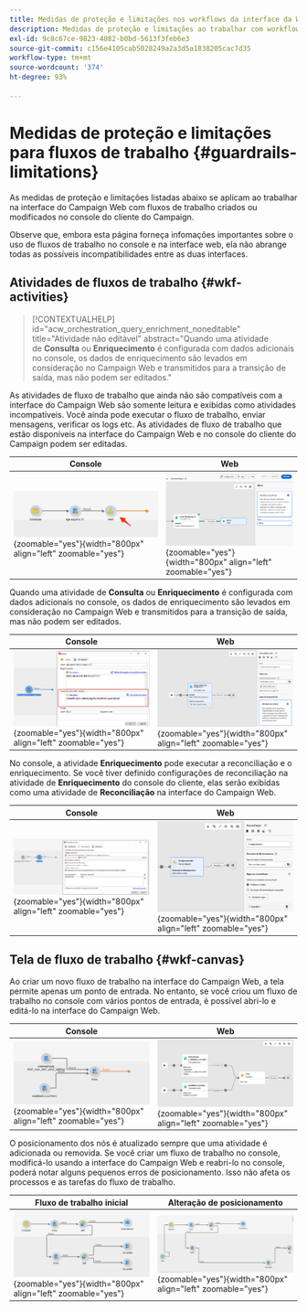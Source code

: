 ```yaml
---
title: Medidas de proteção e limitações nos workflows da interface da Web do Campaign
description: Medidas de proteção e limitações ao trabalhar com workflows na interface do usuário da Web do Campaign
exl-id: 9c8c67ce-9823-4082-b0bd-5613f3feb6e3
source-git-commit: c156e4105cab5028249a2a3d5a1838205cac7d35
workflow-type: tm+mt
source-wordcount: '374'
ht-degree: 93%

---
```


# Medidas de proteção e limitações para fluxos de trabalho {#guardrails-limitations}

As medidas de proteção e limitações listadas abaixo se aplicam ao trabalhar na interface do Campaign Web com fluxos de trabalho criados ou modificados no console do cliente do Campaign.

Observe que, embora esta página forneça infomações importantes sobre o uso de fluxos de trabalho no console e na interface web, ela não abrange todas as possíveis incompatibilidades entre as duas interfaces.

## Atividades de fluxos de trabalho {#wkf-activities}

>[!CONTEXTUALHELP]
>id="acw_orchestration_query_enrichment_noneditable"
>title="Atividade não editável"
>abstract="Quando uma atividade de **Consulta** ou **Enriquecimento** é configurada com dados adicionais no console, os dados de enriquecimento são levados em consideração no Campaign Web e transmitidos para a transição de saída, mas não podem ser editados."

As atividades de fluxo de trabalho que ainda não são compatíveis com a interface do Campaign Web são somente leitura e exibidas como atividades incompatíveis. Você ainda pode executar o fluxo de trabalho, enviar mensagens, verificar os logs etc. As atividades de fluxo de trabalho que estão disponíveis na interface do Campaign Web e no console do cliente do Campaign podem ser editadas.

| Console | Web |
| --- | --- |
| ![](assets/limitations-activities-console.png){zoomable=&quot;yes&quot;}{width="800px" align="left" zoomable="yes"} | ![](assets/limitations-activities-web.png){zoomable=&quot;yes&quot;}{width="800px" align="left" zoomable="yes"} |

Quando uma atividade de **Consulta** ou **Enriquecimento** é configurada com dados adicionais no console, os dados de enriquecimento são levados em consideração no Campaign Web e transmitidos para a transição de saída, mas não podem ser editados.

| Console | Web |
| --- | --- |
| ![](assets/limitations-options-console.png){zoomable=&quot;yes&quot;}{width="800px" align="left" zoomable="yes"} | ![](assets/limitations-options-web.png){zoomable=&quot;yes&quot;}{width="800px" align="left" zoomable="yes"} |

No console, a atividade **Enriquecimento** pode executar a reconciliação e o enriquecimento. Se você tiver definido configurações de reconciliação na atividade de **Enriquecimento** do console do cliente, elas serão exibidas como uma atividade de **Reconciliação** na interface do Campaign Web.

| Console | Web |
| --- | --- |
| ![](assets/limitations-enrichment-console.png){zoomable=&quot;yes&quot;}{width="800px" align="left" zoomable="yes"} | ![](assets/limitations-enrichment-web.png){zoomable=&quot;yes&quot;}{width="800px" align="left" zoomable="yes"} |

## Tela de fluxo de trabalho {#wkf-canvas}

Ao criar um novo fluxo de trabalho na interface do Campaign Web, a tela permite apenas um ponto de entrada. No entanto, se você criou um fluxo de trabalho no console com vários pontos de entrada, é possível abri-lo e editá-lo na interface do Campaign Web.

| Console | Web |
| --- | --- |
| ![](assets/limitations-multiple-console.png){zoomable=&quot;yes&quot;}{width="800px" align="left" zoomable="yes"} | ![](assets/limitations-multiple-web.png){zoomable=&quot;yes&quot;}{width="800px" align="left" zoomable="yes"} |

O posicionamento dos nós é atualizado sempre que uma atividade é adicionada ou removida. Se você criar um fluxo de trabalho no console, modificá-lo usando a interface do Campaign Web e reabri-lo no console, poderá notar alguns pequenos erros de posicionamento. Isso não afeta os processos e as tarefas do fluxo de trabalho.

| Fluxo de trabalho inicial | Alteração de posicionamento |
| --- | --- |
| ![](assets/limitations-positioning1.png){zoomable=&quot;yes&quot;}{width="800px" align="left" zoomable="yes"} | ![](assets/limitations-positioning2.png){zoomable=&quot;yes&quot;}{width="800px" align="left" zoomable="yes"} |
